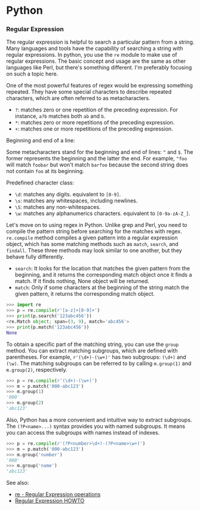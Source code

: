 # Python

### Regular Expression

The regular expression is helpful to search a particular pattern from a string. Many languages and tools have the capability of searching a string with regular expressions. In python, you use the `re` module to make use of regular expressions. The basic concept and usage are the same as other languages like Perl, but there's something different. I'm preferably focusing on such a topic here.

One of the most powerful features of regex would be expressing something repeated. They have some special characters to describe repeated characters, which are often referred to as metacharacters.

- `?`: matches zero or one repetition of the preceding expression. For instance, `a?b` matches both `ab` and `b`.
- `*`: matches zero or more repetitions of the preceding expression.
- `+`: matches one or more repetitions of the preceding expression.

Beginning and end of a line:

Some metacharacters stand for the beginning and end of lines: `^` and `$`. The former represents the beginning and the latter the end. For example, `^foo` will match `foobar` but won't match `barfoo` because the second string does not contain `foo` at its beginning.

Predefined character class:
- `\d`: matches any digits. equivalent to `[0-9]`.
- `\s`: matches any whitespaces, including newlines.
- `\S`: matches any non-whitespaces.
- `\w`: matches any alphanumerics characters. equivalent to `[0-9a-zA-Z_]`.

Let's move on to using regex in Python.  Unlike grep and Perl, you need to compile the pattern string before searching for the matches with regex. `re.compile` method compiles a given pattern into a regular expression object, which has some matching methods such as `match`, `search`, and `findall`. These three methods may look similar to one another, but they behave fully differently.

- `search`: It looks for the location that matches the given pattern from the beginning, and it returns the corresponding match object once it finds a match. If it finds nothing, None object will be returned.
- `match`: Only if some characters at the beginning of the string match the given pattern, it returns the corresponding match object. 

```python
>>> import re
>>> p = re.compile(r'[a-z]+[0-9]+')
>>> print(p.search('123abc456'))
<re.Match object; span=(3, 9), match='abc456'>
>>> print(p.match('123abc456'))
None
```

To obtain a specific part of the matching string, you can use the `group` method. You can extract matching subgroups, which are defined with parentheses. For example, `r'(\d+)-(\w+)'` has two subgroups: `(\d+)` and `(\w)`. The matching subgroups can be referred to by calling `m.group(1)` and `m.group(2)`, respectively.

```python
>>> p = re.compile(r'(\d+)-(\w+)')
>>> m = p.match('000-abc123')
>>> m.group(1)
'000'
>>> m.group(2)
'abc123'
```

Also, Python has a more convenient and intuitive way to extract subgroups. The `(?P<name>...)` syntax provides you with named subgroups. It means you can access the subgroups with names instead of indexes.

```python
>>> p = re.compile(r'(?P<number>\d+)-(?P<name>\w+)')
>>> m = p.match('000-abc123')
>>> m.group('number')
'000'
>>> m.group('name')
'abc123'
```

See also: 
- [re - Regular Expression operations](https://docs.python.org/3/library/re.html)
- [Regular Expression HOWTO](https://docs.python.org/3/howto/regex.html)
